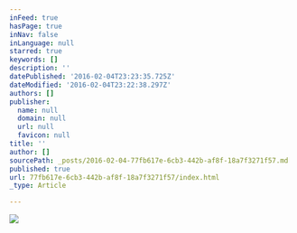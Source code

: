 ```yaml
---
inFeed: true
hasPage: true
inNav: false
inLanguage: null
starred: true
keywords: []
description: ''
datePublished: '2016-02-04T23:23:35.725Z'
dateModified: '2016-02-04T23:22:38.297Z'
authors: []
publisher:
  name: null
  domain: null
  url: null
  favicon: null
title: ''
author: []
sourcePath: _posts/2016-02-04-77fb617e-6cb3-442b-af8f-18a7f3271f57.md
published: true
url: 77fb617e-6cb3-442b-af8f-18a7f3271f57/index.html
_type: Article

---
```

![](https://the-grid-user-content.s3-us-west-2.amazonaws.com/f36462aa-adec-406f-ae2e-38b3ac3a8bdb.JPG)